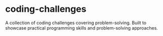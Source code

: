 # coding-challenges
A collection of coding challenges covering problem-solving. Built to showcase practical programming skills and problem-solving approaches.
